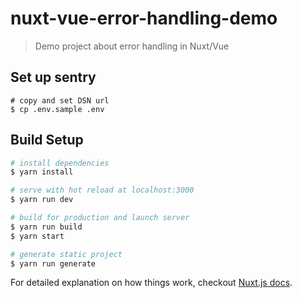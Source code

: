 # nuxt-vue-error-handling-demo

> Demo project about error handling in Nuxt/Vue

## Set up sentry

```
# copy and set DSN url
$ cp .env.sample .env
```

## Build Setup

``` bash
# install dependencies
$ yarn install

# serve with hot reload at localhost:3000
$ yarn run dev

# build for production and launch server
$ yarn run build
$ yarn start

# generate static project
$ yarn run generate
```

For detailed explanation on how things work, checkout [Nuxt.js docs](https://nuxtjs.org).
